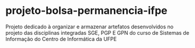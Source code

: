 # projeto-bolsa-permanencia-ifpe
Projeto dedicado à organizar e armazenar artefatos desenvolvidos no projeto das disciplinas integradas SGE, PGP E GPN do curso de Sistemas de Informação do Centro de Informática da UFPE
